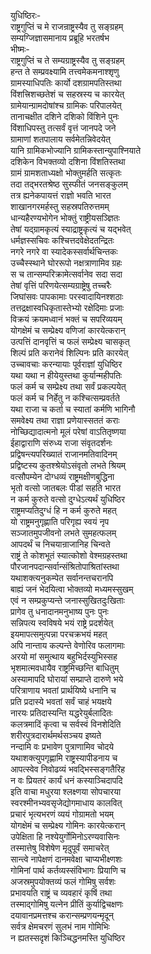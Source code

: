 युधिष्ठिरः-  
राष्ट्रगुप्तिं च मे राजन्राष्ट्रस्यैव तु सङ्ग्रहम्  
सम्यग्जिज्ञासमानाय प्रब्रूहि भरतर्षभ  
भीष्मः-  
राष्ट्रगुप्तिं च ते सम्यग्राष्ट्रस्यैव तु सङ्ग्रहम्  
हन्त ते सम्प्रवक्ष्यामि तत्त्वमेकमनाश्शृणु  
ग्रामस्याधिपतिः कार्यो दशग्रामपतिस्तथा  
विंशत्त्रिशच्छतेशं च सहस्रस्य च कारयेत्  
ग्रामेयान्ग्रामदोषांश्च ग्रामिकः परिपालयेत्  
तानाचक्षीत दशिने दशिको विंशिने पुनः  
विंशाधिपस्तु तत्सर्वं वृत्तं जानपदे जने  
ग्रामाणां शतपालाय सर्वमेतन्निवेदयेत्  
यानि ग्रामिकभोज्यानि ग्रामिकस्तान्युपाश्नियाते  
दशिकेन विभक्तव्यो दशिना विंशतिस्तथा  
ग्रामं ग्रामशताध्यक्षो भोक्तुमर्हति सत्कृतः  
तदा तद्भरतश्रेष्ठ सुस्फीतं जनसङ्कुलम्  
तत्र ह्यनेकपायत्तं राज्ञो भवति भारत  
शाखानगरमर्हस्तु सहस्रपतिरुत्तमम्  
धान्यहैरण्यभोगेन भोक्तुं राष्ट्रीयसञ्ज्ञितः  
तेषां यद्ग्रामकृत्यं स्याद्राष्ट्रकृत्यं च यद्भवेत्  
धर्मज्ञस्सचिवः कश्चित्तदवेक्षेदतन्द्रितः  
नगरे नगरे वा स्यादेकस्सर्वार्थचिन्तकः  
उच्चैस्स्थाने घोररूपो नक्षत्राणामिव ग्रहः  
स च तान्सम्परिक्रामेत्सर्वानेव सदा सदा  
तेषां वृत्तिं परिणयेत्सम्यग्राष्ट्रेषु तच्चरैः  
जिघांसवः पापकामाः परस्वादायिनश्शठाः  
तत्तद्रक्षास्वधिकृतास्तेभ्यो रक्षेदिमाः प्रजाः  
विक्रयं क्रयमध्वानं भक्तं च सपरिव्ययम्  
योगक्षेमं च सम्प्रेक्ष्य वणिजां कारयेत्करान्  
उत्पत्तिं दानवृत्तिं च फलं सम्प्रेक्ष्य चासकृत्  
शिल्पं प्रति करानेवं शिल्पिनः प्रति कारयेत्  
उच्चावचाः करन्यायाः पूर्वराज्ञां युधिष्ठिर  
यथा यथा न हीयेयुस्तथा कुर्यान्महीपतिः  
फलं कर्म च सम्प्रेक्ष्य तथा सर्वं प्रकल्पयेत्  
फलं कर्म च निर्हेतु न कश्चित्सम्प्रवर्तते  
यथा राजा च कर्ता च स्यातां कर्मणि भागिनौ  
समवेक्ष्य तथा राज्ञा प्रणेयास्सततं कराः  
नोच्छिद्यादात्मनो मूलं परेषां वाऽतितृष्णया  
ईहाद्वाराणि संरुध्य राजा संवृतदर्शनः  
प्रद्विषन्त्यपरिख्यातं राजानमतिवादिनम्  
प्रद्विष्टस्य कुतश्श्रेयोऽसंवृतो लभते श्रियम्  
वत्सौपम्येन दोग्धव्यं राष्ट्रमक्षीणबुद्धिना  
भृतो वत्सो जातबलः पीडां सहति भारत  
न कर्म कुरुते वत्सो दुग्धेऽत्यर्थं युधिष्ठिर  
राष्ट्रमप्यतिदुग्धं हि न कर्म कुरुते महत्  
यो राष्ट्रमनुगृह्णाति परिगृह्य स्वयं नृप  
सञ्जातमुपजीवनो लभते सुमहत्फलम्  
आपदर्थं च निचयान्राजानिह चिन्वते  
राष्ट्रं ते कोशभूतं स्यात्कोशो वेश्मग्रहस्तथा  
पौरजानपदान्सर्वान्संश्रितोपाश्रितांस्तथा  
यथाशक्त्यनुकम्पेत सर्वानन्तचरानपि  
बाह्यं जनं भेदयित्वा भोक्तव्यो मध्यमस्सुखम्  
एवं न सम्प्रकुप्यन्ते जनास्सुखितदुःखिताः  
प्रागेव तु धनादानमनुभाष्य पुनः पुनः  
सन्निपत्य स्वविषये भयं राष्ट्रे प्रदर्शयेत्  
इयमापत्समुत्पन्ना परचक्रभयं महत्  
अपि नान्ताय कल्पन्ते वेणोरिव फलागमाः  
अरयो मां समुत्थाय बहुभिर्दस्युभिस्सह  
भृशमात्मवधायैव राष्ट्रमिच्छन्ति बाधितुम्  
अस्यामापदि घोरायां सम्प्राप्ते दारुणे भये  
परित्राणाय भवतां प्रार्थयिष्ये धनानि च  
प्रति प्रदास्ये भवतां सर्वं चाहं भयक्षये  
नारयः प्रतिदास्यन्ति यद्धरेयुर्बलादितः  
कलत्रमादिं कृत्वा च सर्वस्वं विनशेदिति  
शरीरपुत्रदारार्थमर्थसञ्चय इष्यते  
नन्दामि वः प्रभावेण पुत्राणामिव चोदये  
यथाशक्त्युपगृह्णामि राष्ट्रस्यापीडनाय च  
आपत्स्वेव निवोढव्यं भवद्भिस्सङ्गतैरिह  
न वः प्रियतरं कार्यं धनं कस्याञ्चिदापदि  
इति वाचा मधुरया श्लक्ष्णया सोपचारया  
स्वरश्मीनभ्यवसृजेद्योगमाधाय कालवित्  
प्रचारं भृत्यभरणं व्ययं गोग्रामतो भयम्  
योगक्षेमं च सम्प्रेक्ष्य गोमिनः कारयेत्करान्  
उपेक्षिता हि नश्येयुर्गोमिनोऽरण्यवासिनः  
तस्मात्तेषु विशेषेण मृदुपूर्वं समाचरेत्  
सान्त्वे नापेक्षणं दानमवेक्षा चाप्यभीक्ष्णशः  
गोमिनां पार्थ कर्तव्यस्संविभागः प्रियाणि च  
अजस्रमुपयोक्तव्यं फलं गोमिषु सर्वशः  
प्रभावयति राष्ट्रं च व्यवहारं कृषिं तथा  
तस्माद्गोमिषु यत्नेन प्रीतिं कुर्याद्विचक्षणः  
दयावानप्रमत्तश्च करान्सम्प्रणयन्मृदून्  
सर्वत्र क्षेमचरणं सुलभं नाम गोमिभिः  
न ह्यतस्सदृशं किञ्चिद्धनमस्ति युधिष्ठिर   
